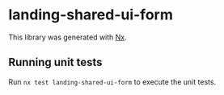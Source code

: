 # landing-shared-ui-form

This library was generated with [Nx](https://nx.dev).

## Running unit tests

Run `nx test landing-shared-ui-form` to execute the unit tests.
